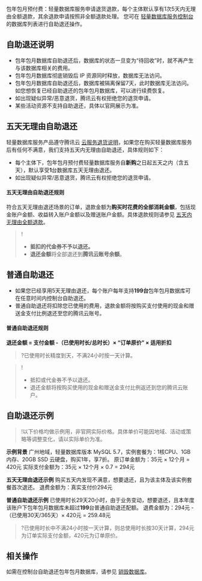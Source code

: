 包年包月预付费：轻量数据库服务申请退货退款，每个主体默认享有1次5天内无理由全额退款，其余退款申请按照非全额退款处理。
您可在 [轻量数据库服务控制台](https://console.cloud.tencent.com/lighthouse/db/index) 的数据库列表进行自助退还操作。

## 自助退还说明
- 包年包月数据库自助退还后，数据库的状态一旦变为“待回收”时，就不再产生与该数据库相关的费用。
- 包年包月数据库彻底销毁后 IP 资源同时释放，数据库无法访问。
- 包年包月数据库自助退还后，数据库被隔离保留7天，此时数据库无法访问。如您想恢复已经自助退还的包年包月数据库，可以进行续费恢复。
- 如出现疑似异常/恶意退货，腾讯云有权拒绝您的退货申请。
- 某些活动资源不支持自助退还，具体以官网展示为准。


## 五天无理由自助退还
轻量数据库服务产品遵守腾讯云 [云服务退货说明](https://cloud.tencent.com/document/product/555/7440)，如果您在购买轻量数据库服务后有任何不满意，我们支持五天内无理由自助退还，具体规则如下：
- 每个主体下，包年包月预付费轻量数据库服务自**新购**之日起五天之内（含五天），默认享受**1**台数据库五天无理由退还。
- 如出现疑似异常/恶意退货，腾讯云有权拒绝您的退货申请。

#### 五天无理由自助退还规则
符合五天无理由退还场景的订单，退款金额为**购买时花费的全部消耗金额**，包括现金账户金额、收益转入账户金额以及赠送账户金额。具体退款规则请参见 [五天内无理由全额退款](https://cloud.tencent.com/document/product/555/7440#.E4.BA.94.E5.A4.A9.E5.86.85.E6.97.A0.E7.90.86.E7.94.B1.E5.85.A8.E9.A2.9D.E9.80.80.E6.AC.BE)。
>!
>- **抵扣的代金券不予以退还。**
>- **退还金额**将全部退还到**腾讯云账号余额**。


## 普通自助退还
- 如果您已经享用5天无理由退还，每个账户每年支持**199台**包年包月数据库可在任意时间内控制台自助退还。
- 普通自助退还将扣除您已使用的费用，退款金额将按购买支付使用的现金和赠送金支付比例退还至您的腾讯云账号。

#### 普通自助退还规则
**退还金额 = 支付金额 -（已使用时长/总时长）× “订单原价” × 适用折扣**
>?已使用时长精度到天，不满24小时按一天计算。

>!
>- 抵扣或代金券不予以退还。
>- 退还金额将按购买使用的现金和赠送金支付比例返还到您的腾讯云账户。

## 自助退还示例
>!以下价格均做示例用，非官网实际价格。具体单价可能因地域、活动或策略等调整变化，请以实际单价为准。

**示例背景**
广州地域，轻量数据库版本 MySQL 5.7，实例套餐为：1核CPU、1GB内存、20GB SSD 云硬盘，购买1年，享7折。
原订单金额为：35元 × 12个月 = 420元
实际支付金额为：35元 × 12个月 × 0.7 = 294元

**五天无理由退还示例**
购买五天内发现不满意，想要退还，且为该主体及该实例套餐首次退还。
退费金额为：真实支付价294元

**普通自助退还示例**
已使用时长29天20小时，由于业务变动，想要退还，且本年度该账户下包年包月数据库未超过**199**台普通自助退还配额。
退费金额为：294元 - （已使用30天/365天）× 420元  = 259.48元
>?已使用时长中不满24小时按一天计算，则总使用时长按30天计算，294元为订单实际支付金额，420元为订单原价。

## 相关操作
如需在控制台自助退还包年包月数据库，请参见 [销毁数据库](https://cloud.tencent.com/document/product/1207/59909)。

